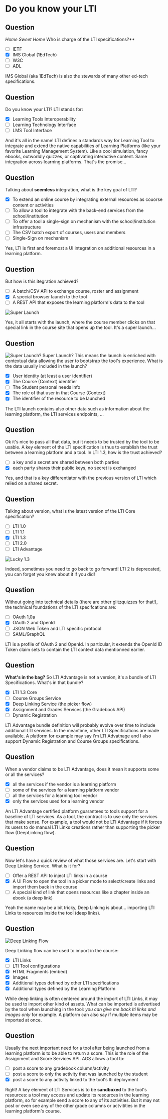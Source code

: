 # Do you know your LTI

## Question

*Home Sweet Home* Who is charge of the LTI specifications?**

- [ ] IETF
- [x] IMS Global (1EdTech)
- [ ] W3C
- [ ] ADL

IMS Global (aka 1EdTech) is also the stewards of many other ed-tech specifications.

## Question

Do you know your LTI? LTI stands for:

- [X] Learning Tools Interoperability
- [ ] Learning Technology Interface
- [ ] LMS Tool Interface

And it's all in the name! LTI defines a standards way for Learning Tool to integrate and extend the native capabilities of Learning Platforms (like ypur favorite Learning Management System). Like a cool simulation, fancy ebooks, outworldly quizzes, or captivating interactive content. Same integration across learning platforms. That's the promise...

## Question

Talking about **seemless** integration, what is the key goal of LTI?

- [X] To extend an online course by integrating external resources as couorse content or activities
- [ ] To allow a tool to integrate with the back-end services from the school/institution
- [ ] To offer a tool a single-sign on mechanism with the school/institution infrastructure
- [ ] The CSV batch export of courses, users and members
- [ ] Single-Sign on mechanism

Yes, LTI is first and foremost a UI integration on additional resources in a learning platform.

## Question

But how is this itegration achieved?

- [ ] A batch/CSV API to exchange course, roster and assignment
- [X] A special browser launch to the tool
- [ ] A REST API that exposes the learning platform's data to the tool

![Super Launch](/lti/assets/ltilaunch_sm.png)

Yes, it all starts with the launch, where the course member clicks on that special link in the course site that opens up the tool. It's a super launch...

## Question

![Super Launch?](/lti/assets/ltilaunchqm_sm.png)
Super Launch? This means the launch is enriched with contextual data allowing the user to bootstrap the tool's experience. What is the data usually included in the launch?

- [X] User identity (at least a user identifier)
- [X] The Course (Context) identifier
- [ ] The Student personal needs info
- [X] The role of that user in that Course (Context)
- [X] The identifier of the resource to be launched

The LTI launch contains also other data such as information about the learning platform, the LTI services endpoints, ...

## Question

Ok it's nice to pass all that data, but it needs to be trusted by the tool to be usable. A key element of the LTI specification is thus to establish the trust between a learning platform and a tool. In LTI 1.3, how is the trust achieved?

- [ ] a key and a secret are shared between both parties
- [X] each party shares their public keys, no secret is exchanged

Yes, and that is a key differentiator with the previous version of LTI which relied on a shared secret.

## Question

Talking about version, what is the latest version of
the LTI Core specification?

- [ ] LTI 1.0
- [ ] LTI 1.1
- [x] LTI 1.3
- [ ] LTI 2.0
- [ ] LTI Advantage

![Lucky 1.3](/lti/assets/lucky13_sm.png)

Indeed, sometimes you need to go back to go forward! LTI 2 is deprecated, you can forget you knew about it if you did!

## Question

Without going into technical details (there are other glitzquizzes for that!), the technical foundations of the LTI specifcations are:

- [ ] OAuth 1,0a
- [X] OAuth 2 and OpenId
- [ ] JSON Web Token and LTI specific protocol
- [ ] SAML/GraphQL

LTI is a profile of OAuth 2 and OpenId. In particular, it extends the OpenId ID Token claim sets to contain the LTI context data mentionned earlier.

## Question

**What's in the bag?** So LTI Advantage is not a version, it's a bundle of LTI Specifications. What's in that bundle?

- [X] LTI 1.3 Core
- [ ] Course Groups Service
- [X] Deep Linking Service (the picker flow)
- [X] Assignment and Grades Services (the Gradebook API)
- [ ] Dynamic Registration

LTI Advantage bundle definition will probably evolve over time to include additional LTI services. In the meantime, other LTI Specifications are made available. A platform for example may say i'm LTI Advatnage and I also support Dynamic Registration and Course Groups specifications.

## Question

When a vendor claims to be LTI Advantage, does it mean it supports some or all the services?

- [X] all the services if the vendor is a learning platform
- [ ] some of the services for a learning platform vendor
- [ ] all the services for a learning tool vendor
- [X] only the services used for a learning  vendor

An LTI Advantage certified platform guarantees to tools support for a baseline of LTI services. As a tool, the contract is to use only the services that make sense. For example, a tool would not be LTI Advantage if it forces its users to do manual LTI Links creations rather than supporting the picker flow (DeepLinking flow).

## Question

Now let's have a quick review of what those services are. Let's start with Deep Linking Service. What is it for?

- [ ] Offer a REST API to inject LTI links in a course
- [X] A UI Flow to open the tool in a picker mode to select/create links and import them back in the course
- [ ] A special kind of link that opens resources like a chapter inside an ebook (a deep link)

Yeah the name may be a bit tricky, Deep Linking is about... importing LTI Links to resources inside the tool (deep links).

## Question

![Deep Linking Flow](/lti/assets/ltilaunchdl_sm.png)

Deep Linking flow can be used to import in the course:

- [X] LTI Links
- [ ] LTI Tool configurations
- [X] HTML Fragments (embed)
- [X] Images
- [X] Additional types defined by other LTI specifications
- [X] Additional types defined by the Learning Platform

While deep linking is often centered around the import of LTI Links, it may be used to import other kind of assets. What can be imported is advertised by the tool when launching in the tool: *you can give me back lti links and images only* for example. A platform can also say if multiple items may be imported at once.

## Question

Usually the next important need for a tool after being launched from a learning platform is to be able to return a score. This is the role of the Assignment and Score Services API. AGS allows a tool to:

- [ ] post a score to any gradebook column/activity
- [ ] post a score to only the activity that was launched by the student
- [X] post a score to any activity linked to the tool's lti deployment

Right! A key element of LTI Services is to be **sandboxed** to the tool's resources: a tool may access and update its resources in the learning platform, so for example send a score to any of its activities. But it may not post or even see any of the other grade columns or actvitities in the learning platform's course.